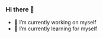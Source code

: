 ### Hi there 👋

<!--
**sandesh6190/Sandesh6190** is a ✨ _special_ ✨ repository because its `README.md` (this file) appears on your GitHub profile.

Here are some ideas to get you started:


- 👯 I’m looking to collaborate on ...
- 🤔 I’m looking for help with ...
- 💬 Ask me about ...
- 📫 How to reach me: ...
- 😄 Pronouns: ...
- ⚡ Fun fact: I
-->

- 🔭 I’m currently working on myself
- 🌱 I’m currently learning for myself
